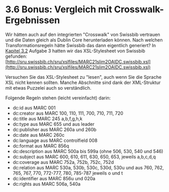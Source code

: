 # 3.6 Bonus: Vergleich mit Crosswalk-Ergebnissen

Wir hätten auch auf den integrierten "Crosswalk" von Swissbib vertrauen und die Daten gleich als Dublin Core herunterladen können. Nach welchen Transformationsregeln hätte Swissbib das dann eigentlich generiert? In [Kapitel 3.2](/3.2) Aufgabe 3 hatten wir das XSL-Stylesheet von Swissbib gefunden: [http://sru.swissbib.ch/sru/xslfiles/MARC21slim2OAIDC.swissbib.xsl](http://sru.swissbib.ch/sru/xslfiles/MARC21slim2OAIDC.swissbib.xsl)

Versuchen Sie das XSL-Stylesheet zu "lesen", auch wenn Sie die Sprache XSL nicht kennen sollten. Manche Abschnitte sind dank der XML-Struktur mit etwas Puzzelei auch so verständlich.

Folgende Regeln stehen \(leicht vereinfacht\) darin:

* dc:id aus MARC 001
* dc:creator aus MARC 100, 110, 111, 700, 710, 711, 720
* dc:title aus MARC 245 a,b,f,g,h,k
* dc:type aus MARC 655 und aus leader
* dc:publisher aus MARC 260a und 260b
* dc:date aus MARC 260c
* dc:language aus MARC controlfield 008
* dc:format aus MARC 856q
* dc:description aus MARC 500a bis 599a \(ohne 506, 530, 540 und 546\)
* dc:subject aus MARC 600, 610, 611, 630, 650, 653, jeweils a,b,c,d,q
* dc:coverage aus MARC 752a, 752b, 752c, 752d
* dc:relation aus MARC 530a, 530b, 530c, 530d, 530u und aus 760, 762, 765, 767, 770, 772-777, 780, 785-787  jeweils o und t
* dc:identifier aus MARC 856u und 020a
* dc:rights aus MARC 506a, 540a